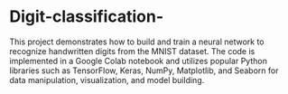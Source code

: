 # Digit-classification-
This project demonstrates how to build and train a neural network to recognize handwritten digits from the MNIST dataset. The code is implemented in a Google Colab notebook and utilizes popular Python libraries such as TensorFlow, Keras, NumPy, Matplotlib, and Seaborn for data manipulation, visualization, and model building.
